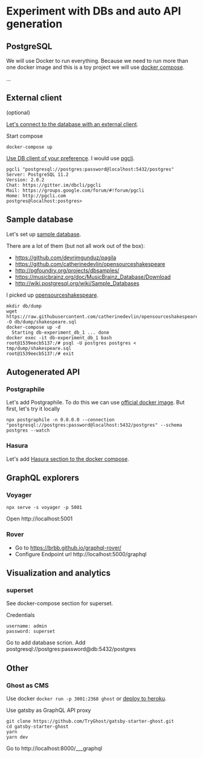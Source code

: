 # Experiment with DBs and auto API generation

## PostgreSQL

We will use Docker to run everything. Because we need to run more than one docker image and this is a toy project we will use [docker compose](https://docs.docker.com/compose/gettingstarted/).

...

## External client

(optional)

[Let's connect to the database with an external client](https://www.cockroachlabs.com/docs/managed/stable/managed-connect-to-your-cluster.html).

Start compose

```
docker-compose up
```

[Use DB client of your preference](https://github.com/dhamaniasad/awesome-postgres#gui). I would use [pgcli](https://www.pgcli.com/).

```
pgcli "postgresql://postgres:password@localhost:5432/postgres"
Server: PostgreSQL 11.2
Version: 2.0.2
Chat: https://gitter.im/dbcli/pgcli
Mail: https://groups.google.com/forum/#!forum/pgcli
Home: http://pgcli.com
postgres@localhost:postgres>
```

## Sample database

Let's set up [sample database](https://stackoverflow.com/questions/5363613/sample-database-for-postgresql).

There are a lot of them (but not all work out of the box):

- https://github.com/devrimgunduz/pagila
- https://github.com/catherinedevlin/opensourceshakespeare
- http://pgfoundry.org/projects/dbsamples/
- https://musicbrainz.org/doc/MusicBrainz_Database/Download
- http://wiki.postgresql.org/wiki/Sample_Databases

I picked up [opensourceshakespeare](https://github.com/catherinedevlin/opensourceshakespeare).

```
mkdir db/dump
wget https://raw.githubusercontent.com/catherinedevlin/opensourceshakespeare/master/shakespeare.sql -O db/dump/shakespeare.sql
docker-compose up -d
  Starting db-experiment_db_1 ... done
docker exec -it db-experiment_db_1 bash
root@1539eecb5137:/# psql -U postgres postgres < tmp/dump/shakespeare.sql
root@1539eecb5137:/# exit
```

## Autogenerated API

### Postgraphile

Let's add Postgraphile. To do this we can use [official docker image](https://hub.docker.com/r/graphile/postgraphile/). But first, let's try it locally

```
npx postgraphile -n 0.0.0.0 --connection "postgresql://postgres:password@localhost:5432/postgres" --schema postgres --watch
```

### Hasura

Let's add [Hasura section to the docker compose](https://docs.hasura.io/1.0/graphql/manual/deployment/docker/index.html#step-1-get-the-docker-run-sh-bash-script).

## GraphQL explorers

### Voyager

```
npx serve -s voyager -p 5001
```

Open http://localhost:5001

### Rover

- Go to https://brbb.github.io/graphql-rover/
- Configure Endpoint url http://localhost:5000/graphql

## Visualization and analytics

### superset

See docker-compose section for superset.

Credentials

```
username: admin
password: superset
```

Go to add database scrion. Add postgresql://postgres:password@db:5432/postgres

## Other

### Ghost as CMS

Use docker `docker run -p 3001:2368 ghost` or [deploy to heroku](https://github.com/cobyism/ghost-on-heroku).

Use gatsby as GraphQL API proxy

```
git clone https://github.com/TryGhost/gatsby-starter-ghost.git
cd gatsby-starter-ghost
yarn
yarn dev
```

Go to http://localhost:8000/___graphql

